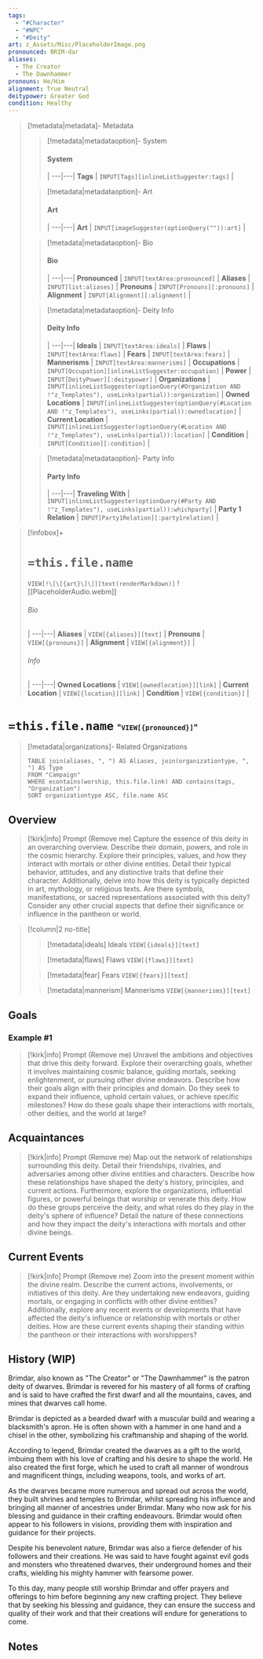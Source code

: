 ```yaml
---
tags:
  - "#Character"
  - "#NPC"
  - "#Deity"
art: z_Assets/Misc/PlaceholderImage.png
pronounced: BRIM-dar
aliases:
  - The Creator
  - The Dawnhammer
pronouns: He/Him
alignment: True Neutral
deitypower: Greater God
condition: Healthy
---
```


> [!metadata|metadata]- Metadata 
>> [!metadata|metadataoption]- System
>> #### System
>>  |
>> ---|---|
>> **Tags** | `INPUT[Tags][inlineListSuggester:tags]` |
>
>> [!metadata|metadataoption]- Art
>> #### Art
>>  |
>> ---|---|
>> **Art** | `INPUT[imageSuggester(optionQuery("")):art]` |
>
>> [!metadata|metadataoption]- Bio
>> #### Bio
>>  |
>> ---|---|
>> **Pronounced** |  `INPUT[textArea:pronounced]` |
>> **Aliases** | `INPUT[list:aliases]` |
>> **Pronouns** | `INPUT[Pronouns][:pronouns]` |
>> **Alignment** | `INPUT[Alignment][:alignment]` |
>
>> [!metadata|metadataoption]- Deity Info
>> #### Deity Info
>>  |
>>---|---|
>> **Ideals** | `INPUT[textArea:ideals]` |
>> **Flaws** | `INPUT[textArea:flaws]` |
>> **Fears** |  `INPUT[textArea:fears]` |
>> **Mannerisms** |  `INPUT[textArea:mannerisms]` |
>> **Occupations** | `INPUT[Occupation][inlineListSuggester:occupation]` |
>> **Power** | `INPUT[DeityPower][:deitypower]` |
>> **Organizations** | `INPUT[inlineListSuggester(optionQuery(#Organization AND !"z_Templates"), useLinks(partial)):organization]` |
>> **Owned Locations** | `INPUT[inlineListSuggester(optionQuery(#Location AND !"z_Templates"), useLinks(partial)):ownedlocation]` |
>> **Current Location** | `INPUT[inlineListSuggester(optionQuery(#Location AND !"z_Templates"), useLinks(partial)):location]` |
>> **Condition** | `INPUT[Condition][:condition]` |
>
>> [!metadata|metadataoption]- Party Info
>> #### Party Info
>>  |
>> ---|---|
>> **Traveling With** | `INPUT[inlineListSuggester(optionQuery(#Party AND !"z_Templates"), useLinks(partial)):whichparty]` |
>> **Party 1 Relation** | `INPUT[Party1Relation][:party1relation]` |

> [!infobox]+
> # `=this.file.name`
> `VIEW[!\[\[{art}\]\]][text(renderMarkdown)]`
> ![[PlaceholderAudio.webm]]
> ###### Bio
>  |
> ---|---|
> **Aliases** | `VIEW[{aliases}][text]` |
> **Pronouns** | `VIEW[{pronouns}]` |
> **Alignment** | `VIEW[{alignment}]` |
> ###### Info
>  |
> ---|---|
> **Owned Locations** | `VIEW[{ownedlocation}][link]` |
> **Current Location** | `VIEW[{location}][link]` |
> **Condition** | `VIEW[{condition}]` |


# **`=this.file.name`** <span style="font-size: medium">"`VIEW[{pronounced}]`"</span>

> [!metadata|organizations]- Related Organizations
> ```dataview
> TABLE join(aliases, ", ") AS Aliases, join(organizationtype, ", ") AS Type
> FROM "Campaign"
> WHERE econtains(worship, this.file.link) AND contains(tags, "Organization")
> SORT organizationtype ASC, file.name ASC

## Overview

> [!kirk|info] Prompt (Remove me)
> Capture the essence of this deity in an overarching overview. Describe their domain, powers, and role in the cosmic hierarchy. Explore their principles, values, and how they interact with mortals or other divine entities. Detail their typical behavior, attitudes, and any distinctive traits that define their character. Additionally, delve into how this deity is typically depicted in art, mythology, or religious texts. Are there symbols, manifestations, or sacred representations associated with this deity? Consider any other crucial aspects that define their significance or influence in the pantheon or world.

> [!column|2 no-title]
>
> 
>> [!metadata|ideals] Ideals
> `VIEW[{ideals}][text]`
>
>> [!metadata|flaws] Flaws
> `VIEW[{flaws}][text]`
> 
>> [!metadata|fear] Fears
> `VIEW[{fears}][text]`
>
>> [!metadata|mannerism] Mannerisms
> `VIEW[{mannerisms}][text]`

## Goals
### Example #1

> [!kirk|info] Prompt (Remove me)
> Unravel the ambitions and objectives that drive this deity forward. Explore their overarching goals, whether it involves maintaining cosmic balance, guiding mortals, seeking enlightenment, or pursuing other divine endeavors. Describe how their goals align with their principles and domain. Do they seek to expand their influence, uphold certain values, or achieve specific milestones? How do these goals shape their interactions with mortals, other deities, and the world at large?

## Acquaintances

> [!kirk|info] Prompt (Remove me)
Map out the network of relationships surrounding this deity. Detail their friendships, rivalries, and adversaries among other divine entities and characters. Describe how these relationships have shaped the deity's history, principles, and current actions. Furthermore, explore the organizations, influential figures, or powerful beings that worship or venerate this deity. How do these groups perceive the deity, and what roles do they play in the deity's sphere of influence? Detail the nature of these connections and how they impact the deity's interactions with mortals and other divine beings.

## Current Events

> [!kirk|info] Prompt (Remove me)
> Zoom into the present moment within the divine realm. Describe the current actions, involvements, or initiatives of this deity. Are they undertaking new endeavors, guiding mortals, or engaging in conflicts with other divine entities? Additionally, explore any recent events or developments that have affected the deity's influence or relationship with mortals or other deities. How are these current events shaping their standing within the pantheon or their interactions with worshippers?

## History (WIP)

Brimdar, also known as "The Creator" or "The Dawnhammer" is the patron deity of dwarves. Brimdar is revered for his mastery of all forms of crafting and is said to have crafted the first dwarf and all the mountains, caves, and mines that dwarves call home.

Brimdar is depicted as a bearded dwarf with a muscular build and wearing a blacksmith's apron. He is often shown with a hammer in one hand and a chisel in the other, symbolizing his craftmanship and shaping of the world.

According to legend, Brimdar created the dwarves as a gift to the world, imbuing them with his love of crafting and his desire to shape the world. He also created the first forge, which he used to craft all manner of wondrous and magnificent things, including weapons, tools, and works of art.

As the dwarves became more numerous and spread out across the world, they built shrines and temples to Brimdar, whilst spreading his influence and bringing all manner of ancestries under Brimdar. Many who now ask for his blessing and guidance in their crafting endeavours. Brimdar would often appear to his followers in visions, providing them with inspiration and guidance for their projects.

Despite his benevolent nature, Brimdar was also a fierce defender of his followers and their creations. He was said to have fought against evil gods and monsters who threatened dwarves, their underground homes and their crafts, wielding his mighty hammer with fearsome power.

To this day, many people still worship Brimdar and offer prayers and offerings to him before beginning any new crafting project. They believe that by seeking his blessing and guidance, they can ensure the success and quality of their work and that their creations will endure for generations to come.

## Notes

